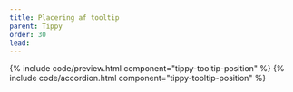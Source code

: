 ```yaml
---
title: Placering af tooltip
parent: Tippy
order: 30
lead: 
---
```

{% include code/preview.html component="tippy-tooltip-position" %}
{% include code/accordion.html component="tippy-tooltip-position" %}

